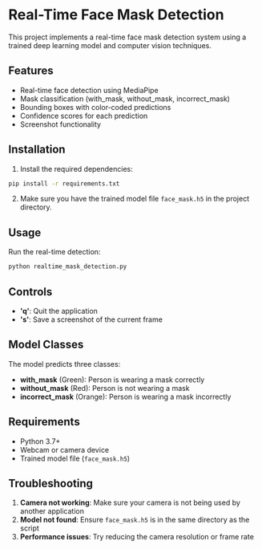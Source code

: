 # Real-Time Face Mask Detection

This project implements a real-time face mask detection system using a trained deep learning model and computer vision techniques.

## Features

- Real-time face detection using MediaPipe
- Mask classification (with_mask, without_mask, incorrect_mask)
- Bounding boxes with color-coded predictions
- Confidence scores for each prediction
- Screenshot functionality

## Installation

1. Install the required dependencies:
```bash
pip install -r requirements.txt
```

2. Make sure you have the trained model file `face_mask.h5` in the project directory.

## Usage

Run the real-time detection:
```bash
python realtime_mask_detection.py
```

## Controls

- **'q'**: Quit the application
- **'s'**: Save a screenshot of the current frame

## Model Classes

The model predicts three classes:
- **with_mask** (Green): Person is wearing a mask correctly
- **without_mask** (Red): Person is not wearing a mask
- **incorrect_mask** (Orange): Person is wearing a mask incorrectly

## Requirements

- Python 3.7+
- Webcam or camera device
- Trained model file (`face_mask.h5`)

## Troubleshooting

1. **Camera not working**: Make sure your camera is not being used by another application
2. **Model not found**: Ensure `face_mask.h5` is in the same directory as the script
3. **Performance issues**: Try reducing the camera resolution or frame rate
